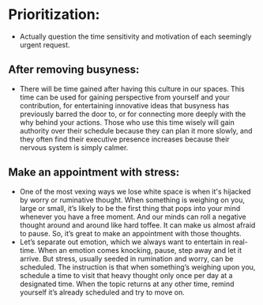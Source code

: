 # Prioritization:

-   Actually question the time sensitivity and motivation of each seemingly urgent request.

## After removing busyness:

-   There will be time gained after having this culture in our spaces. This time can be used for gaining perspective from yourself and your contribution, for entertaining innovative ideas that busyness has previously barred the door to, or for connecting more deeply with the why behind your actions. Those who use this time wisely will gain authority over their schedule because they can plan it more slowly, and they often find their executive presence increases because their nervous system is simply calmer.

## Make an appointment with stress:

-   One of the most vexing ways we lose white space is when it's hijacked by worry or ruminative thought. When something is weighing on you, large or small, it’s likely to be the first thing that pops into your mind whenever you have a free moment. And our minds can roll a negative thought around and around like hard toffee. It can make us almost afraid to pause. So, it’s great to make an appointment with those thoughts.
-   Let’s separate out emotion, which we always want to entertain in real-time. When an emotion comes knocking, pause, step away and let it arrive. But stress, usually seeded in rumination and worry, can be scheduled. The instruction is that when something’s weighing upon you, schedule a time to visit that heavy thought only once per day at a designated time. When the topic returns at any other time, remind yourself it’s already scheduled and try to move on.